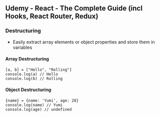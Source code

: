 ## Udemy - React - The Complete Guide (incl Hooks, React Router, Redux)

### Destructuring
- Easily extract array elements or object properties and store them in variables

#### Array Destructuring

```
[a, b] = ["Hello", "Rolling"]
console.log(a) // Hello
console.log(b) // Rolling
```

#### Object Destructuring

```
{name} = {name: 'Yumi', age: 28}
console.log(name) // Yumi
console.log(age) // undefined
```